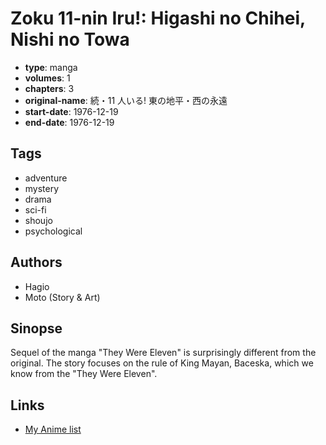 # Zoku 11-nin Iru!: Higashi no Chihei, Nishi no Towa

-   **type**: manga
-   **volumes**: 1
-   **chapters**: 3
-   **original-name**: 続・11 人いる! 東の地平・西の永遠
-   **start-date**: 1976-12-19
-   **end-date**: 1976-12-19

## Tags

-   adventure
-   mystery
-   drama
-   sci-fi
-   shoujo
-   psychological

## Authors

-   Hagio
-   Moto (Story & Art)

## Sinopse

Sequel of the manga "They Were Eleven" is surprisingly different from the original. The story focuses on the rule of King Mayan, Baceska, which we know from the "They Were Eleven".

## Links

-   [My Anime list](https://myanimelist.net/manga/68243/Zoku_11-nin_Iru__Higashi_no_Chihei_Nishi_no_Towa)
